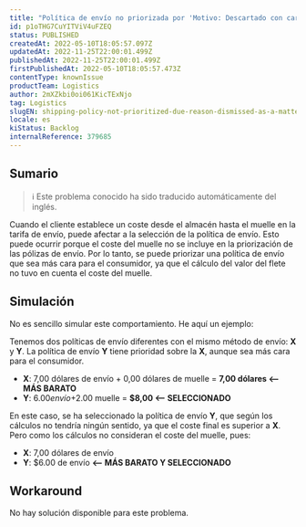 ```yaml
---
title: "Política de envío no priorizada por 'Motivo: Descartado con carácter prioritario' incluso con mejor coste"
id: p1oTHG7CuYITViV4uFZEQ
status: PUBLISHED
createdAt: 2022-05-10T18:05:57.097Z
updatedAt: 2022-11-25T22:00:01.499Z
publishedAt: 2022-11-25T22:00:01.499Z
firstPublishedAt: 2022-05-10T18:05:57.473Z
contentType: knownIssue
productTeam: Logistics
author: 2mXZkbi0oi061KicTExNjo
tag: Logistics
slugEN: shipping-policy-not-prioritized-due-reason-dismissed-as-a-matter-of-priority-even-with-better-cost
locale: es
kiStatus: Backlog
internalReference: 379685
---
```


## Sumario

>ℹ️ Este problema conocido ha sido traducido automáticamente del inglés.


Cuando el cliente establece un coste desde el almacén hasta el muelle en la tarifa de envío, puede afectar a la selección de la política de envío. Esto puede ocurrir porque el coste del muelle no se incluye en la priorización de las pólizas de envío. Por lo tanto, se puede priorizar una política de envío que sea más cara para el consumidor, ya que el cálculo del valor del flete no tuvo en cuenta el coste del muelle.



## Simulación


No es sencillo simular este comportamiento. He aquí un ejemplo:

Tenemos dos políticas de envío diferentes con el mismo método de envío: **X** y **Y**. La política de envío **Y** tiene prioridad sobre la **X**, aunque sea más cara para el consumidor.


- **X**: 7,00 dólares de envío + 0,00 dólares de muelle = **7,00 dólares <-- MÁS BARATO**
- **Y**: $6.00 envío +$2.00 muelle = **$8,00 <-- SELECCIONADO**

En este caso, se ha seleccionado la política de envío **Y**, que según los cálculos no tendría ningún sentido, ya que el coste final es superior a **X**. Pero como los cálculos no consideran el coste del muelle, pues:

- **X**: 7,00 dólares de envío
- **Y**: $6.00 de envío **<-- MÁS BARATO Y SELECCIONADO**



## Workaround



No hay solución disponible para este problema.

